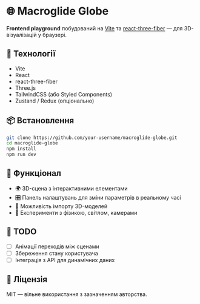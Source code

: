# 🌐 Macroglide Globe

**Frontend playground** побудований на [Vite](https://vitejs.dev/) та [react-three-fiber](https://github.com/pmndrs/react-three-fiber) — для 3D-візуалізацій у браузері.

## 🚀 Технології

- Vite
- React
- react-three-fiber
- Three.js
- TailwindCSS (або Styled Components)
- Zustand / Redux (опціонально)

## 📦 Встановлення

```bash
git clone https://github.com/your-username/macroglide-globe.git
cd macroglide-globe
npm install
npm run dev
```

## 🧠 Функціонал

- 🌍 3D-сцена з інтерактивними елементами
- 🎛️ Панель налаштувань для зміни параметрів в реальному часі
- 📁 Можливість імпорту 3D-моделей
- 🧪 Експерименти з фізикою, світлом, камерами

## 📌 TODO

- [ ] Анімації переходів між сценами
- [ ] Збереження стану користувача
- [ ] Інтеграція з API для динамічних даних

## 📄 Ліцензія

MIT — вільне використання з зазначенням авторства.
